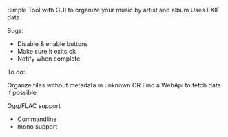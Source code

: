 Simple Tool with GUI to organize your music by artist and album
Uses EXIF data

Bugs:

- Disable & enable buttons
- Make sure it exits ok
- Notify when complete

To do:

Organze files without metadata in unknown
  OR
Find a WebApi to fetch data if possible

Ogg/FLAC support

- Commandline
- mono support


